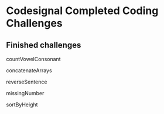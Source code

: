 # Codesignal Completed Coding Challenges
## Finished challenges
countVowelConsonant

concatenateArrays

reverseSentence

missingNumber

sortByHeight